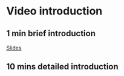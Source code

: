 # Video introduction

## 1 min brief introduction
[Slides](./Introduction_1min.pdf)

## 10 mins detailed introduction
